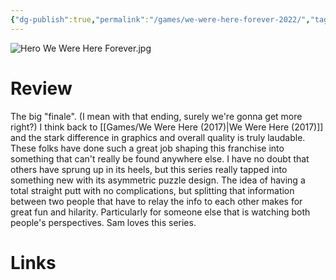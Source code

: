 ```yaml
---
{"dg-publish":true,"permalink":"/games/we-were-here-forever-2022/","tags":["games","streamed"],"created":"2024-07-23","updated":"2025-09-04"}
---
```



![Hero We Were Here Forever.jpg](/img/user/_sys/Attachments/Hero%20We%20Were%20Here%20Forever.jpg)

# Review

The big "finale". (I mean with that ending, surely we're gonna get more right?) I think back to [[Games/We Were Here (2017)\|We Were Here (2017)]] and the stark difference in graphics and overall quality is truly laudable. These folks have done such a great job shaping this franchise into something that can't really be found anywhere else. I have no doubt that others have sprung up in its heels, but this series really tapped into something new with its asymmetric puzzle design. The idea of having a total straight putt with no complications, but splitting that information between two people that have to relay the info to each other makes for great fun and hilarity. Particularly for someone else that is watching both people's perspectives. Sam loves this series.

# Links
